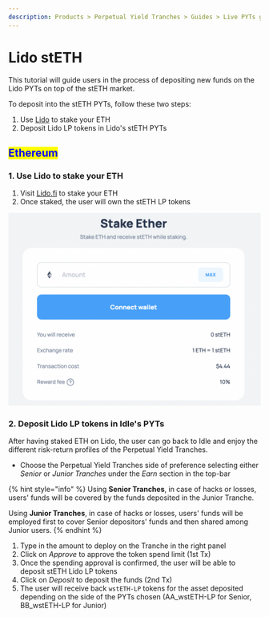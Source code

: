 ```yaml
---
description: Products > Perpetual Yield Tranches > Guides > Live PYTs guides > Lido stETH
---
```


# Lido stETH

This tutorial will guide users in the process of depositing new funds on the Lido PYTs on top of the stETH market.

To deposit into the stETH PYTs, follow these two steps:

1. Use [Lido](https://stake.lido.fi/) to stake your ETH
2. Deposit Lido LP tokens in Lido's stETH PYTs

## <mark style="color:blue;">Ethereum</mark>

### 1. Use Lido to stake your ETH

1. Visit [Lido.fi](https://stake.lido.fi/) to stake your ETH
2. Once staked, the user will own the stETH LP tokens

![Lido staking dashboard](<../../../../.gitbook/assets/image (38).png>)

### 2. Deposit Lido LP tokens in Idle's PYTs

After having staked ETH on Lido, the user can go back to Idle and enjoy the different risk-return profiles of the Perpetual Yield Tranches.&#x20;

* Choose the Perpetual Yield Tranches side of preference selecting either _Senior_ or _Junior Tranches_ under the _Earn_ section in the top-bar

{% hint style="info" %}
Using **Senior Tranches**, in case of hacks or losses, users' funds will be covered by the funds deposited in the Junior Tranche.

Using **Junior Tranches**, in case of hacks or losses, users' funds will be employed first to cover Senior depositors' funds and then shared among Junior users.
{% endhint %}

1. Type in the amount to deploy on the Tranche in the right panel
2. Click on _Approve_ to approve the token spend limit (1st Tx)
3. Once the spending approval is confirmed, the user will be able to deposit stETH Lido LP tokens
4. Click on _Deposit_ to deposit the funds (2nd Tx)
5. The user will receive back `wstETH-LP` tokens for the asset deposited depending on the side of the PYTs chosen (AA\_wstETH-LP for Senior, BB\_wstETH-LP for Junior)
